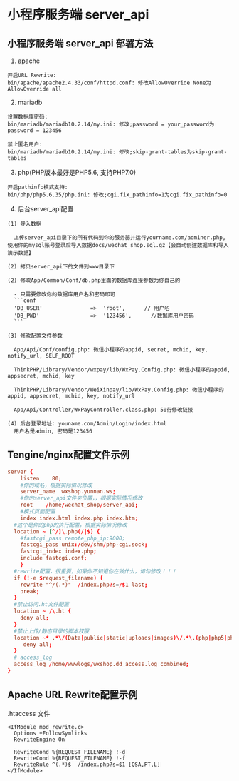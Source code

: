 # 小程序服务端 server_api

## 小程序服务端 server_api 部署方法

  1) apache

    开启URL Rewrite:
    bin/apache/apache2.4.33/conf/httpd.conf: 修改AllowOverride None为AllowOverride all

  2) mariadb

    设置数据库密码:
    bin/mariadb/mariadb10.2.14/my.ini: 修改;password = your_password为password = 123456

    禁止匿名用户:
    bin/mariadb/mariadb10.2.14/my.ini: 修改;skip-grant-tables为skip-grant-tables

  3) php(PHP版本最好是PHP5.6, 支持PHP7.0)

    开启pathinfo模式支持:
    bin/php/php5.6.35/php.ini: 修改;cgi.fix_pathinfo=1为cgi.fix_pathinfo=0

  4) 后台server_api配置

    (1) 导入数据

      上传server_api目录下的所有代码到你的服务器并运行yourname.com/adminer.php, 使用你的mysql账号登录后导入数据docs/wechat_shop.sql.gz【会自动创建数据库和导入演示数据】

    (2) 拷贝server_api下的文件到www目录下
    
    (2) 修改App/Common/Conf/db.php里面的数据库连接参数为你自己的

      - 只需要修改你的数据库用户名和密码即可
      ```conf
      'DB_USER'               =>  'root',      // 用户名
      'DB_PWD'                =>  '123456',      //数据库用户密码
      ```

    (3) 修改配置文件参数

      App/Api/Conf/config.php: 微信小程序的appid, secret, mchid, key, notify_url, SELF_ROOT

      ThinkPHP/Library/Vendor/wxpay/lib/WxPay.Config.php: 微信小程序的appid, appsecret, mchid, key

      ThinkPHP/Library/Vendor/WeiXinpay/lib/WxPay.Config.php: 微信小程序的appid, appsecret, mchid, key, notify_url

      App/Api/Controller/WxPayController.class.php: 50行修改链接

    (4) 后台登录地址: youname.com/Admin/Login/index.html
      用户名是admin, 密码是123456

## Tengine/nginx配置文件示例
  ```conf
  server {
      listen    80;
      #你的域名，根据实际情况修改
      server_name  wxshop.yunnan.ws;
      #你的server_api文件夹位置，，根据实际情况修改
      root    /home/wechat_shop/server_api;
      #模式页面配置
      index index.html index.php index.htm;
    #这个是你的php的执行配置，根据实际情况修改
    location ~ [^/]\.php(/|$) {
      #fastcgi_pass remote_php_ip:9000;
      fastcgi_pass unix:/dev/shm/php-cgi.sock;
      fastcgi_index index.php;
      include fastcgi.conf;
      }
    #rewrite配置，很重要，如果你不知道你在做什么，请勿修改！！！
    if (!-e $request_filename) {
      rewrite "^/(.*)"  /index.php?s=/$1 last;
      break;
    }
    #禁止访问.ht文件配置
    location ~ /\.ht {
      deny all;
    }
    #禁止上传/静态目录的脚本权限
    location ~* .*\/(Data|public|static|uploads|images)\/.*\.(php|php5|phps|asp|aspx|jsp)$ {
       deny all;
    }
    # access_log
    access_log /home/wwwlogs/wxshop.dd_access.log combined;
  }
  ```

## Apache URL Rewrite配置示例
  .htaccess 文件

  ```htaccess
  <IfModule mod_rewrite.c>
    Options +FollowSymlinks
    RewriteEngine On

    RewriteCond %{REQUEST_FILENAME} !-d
    RewriteCond %{REQUEST_FILENAME} !-f
    RewriteRule ^(.*)$  /index.php?s=$1 [QSA,PT,L]
  </IfModule>
  ```
